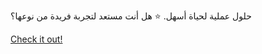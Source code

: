 حلول عملية لحياة أسهل. ⭐ هل أنت مستعد لتجربة فريدة من نوعها؟

[Check it out!](https://www.facebook.com/share/17TW2PL6Tj/)